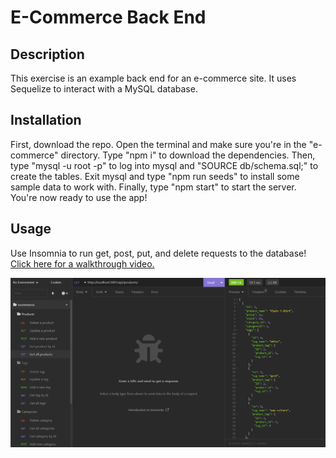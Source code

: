 # E-Commerce Back End

## Description

This exercise is an example back end for an e-commerce site. It uses Sequelize to interact with a MySQL database.

## Installation

First, download the repo. Open the terminal and make sure you're in the "e-commerce" directory. Type "npm i" to download the dependencies. Then, type "mysql -u root -p" to log into mysql and "SOURCE db/schema.sql;" to create the tables. Exit mysql and type "npm run seeds" to install some sample data to work with. Finally, type "npm start" to start the server. You're now ready to use the app!

## Usage

Use Insomnia to run get, post, put, and delete requests to the database! [Click here for a walkthrough video.](https://drive.google.com/file/d/1wPx0IpHw626o56L6p0Kxgu8na97tMJup/view)

![Insomnia showing routes to e-commerce](assets/e-commerce.png)


